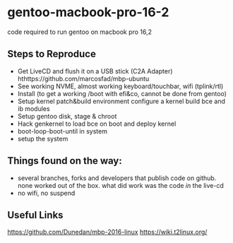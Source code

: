 # gentoo-macbook-pro-16-2
code required to run gentoo on macbook pro 16,2

## Steps to Reproduce

* Get LiveCD and flush it on a USB stick (C2A Adapter) hthttps://github.com/marcosfad/mbp-ubuntu
* See working NVME, almost working keyboard/touchbar, wifi (tplink/rtl)
* Install (to get a working /boot with efi&co, cannot be done from gentoo)
* Setup kernel patch&build environment configure a kernel build bce and ib modules
* Setup gentoo disk, stage & chroot
* Hack genkernel to load bce on boot and deploy kernel
* boot-loop-boot-until in system
* setup the system

## Things found on the way:

* several branches, forks and developers that publish code on github. none worked out of the box. what did work was the code _in_ the live-cd
* no wifi, no suspend

## Useful Links

https://github.com/Dunedan/mbp-2016-linux
https://wiki.t2linux.org/
